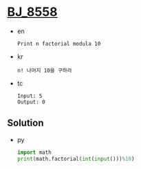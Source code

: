 # [BJ_8558](https://acmicpc.net/problem/8558)

* en

  ```en
  Print n factorial modula 10
  ```

* kr

  ```kr
  n! 나머지 10을 구하라
  ```

* tc

  ```tc
  Input: 5
  Output: 0
  ```

## Solution

* py

  ```py
  import math
  print(math.factorial(int(input()))%10)
  ```
